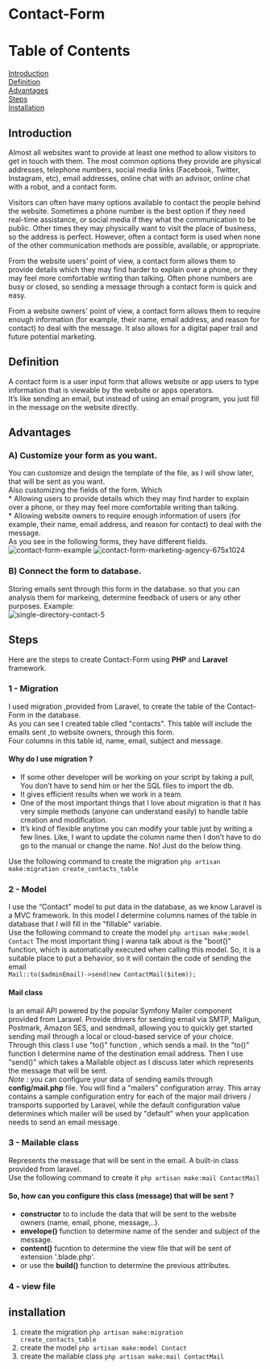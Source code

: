 # Contact-Form
# Table of Contents
[Introduction](#Introduction)          
[Definition](#Definition)                 
[Advantages](#Advantages)    
[Steps](#Steps)  
[Installation](#Installation)



## Introduction
Almost all websites want to provide at least one method to allow visitors to get in touch with them. The most common options they provide are physical addresses, telephone numbers, social media links (Facebook, Twitter, Instagram, etc), email addresses, online chat with an advisor, online chat with a robot, and a contact form.      

Visitors can often have many options available to contact the people behind the website. Sometimes a phone number is the best option if they need real-time assistance, or social media if they what the communication to be public. Other times they may physically want to visit the place of business, so the address is perfect. However, often a contact form is used when none of the other communication methods are possible, available, or appropriate.      

From the website users' point of view, a contact form allows them to provide details which they may find harder to explain over a phone, or they may feel more comfortable writing than talking. Often phone numbers are busy or closed, so sending a message through a contact form is quick and easy.    

From a website owners' point of view, a contact form allows them to require enough information (for example, their name, email address, and reason for contact) to deal with the message. It also allows for a digital paper trail and future potential marketing.   


## Definition   
A contact form is a user input form that allows website or app users to type information that is viewable by the website or apps operators.    
It’s like sending an email, but instead of using an email program, you just fill in the message on the website directly.   

## Advantages
### A) Customize your form as you want.       
You can customize and design the template of the file, as I will show later, that will be sent as you want.    
Also customizing the fields of the form. Which      
    * Allowing users to provide details which they may find harder to explain over a phone, or they may feel more comfortable writing than talking.      
    * Allowing website owners to require enough information of users (for example, their name, email address, and reason for contact) to deal with the message.    
As you see in the following forms, they have different fields.     
![contact-form-example](https://github.com/AnasBarakat01/Contact-Form/assets/155667484/7afc79a7-17ce-431f-8292-e202f921729a)
![contact-form-marketing-agency-675x1024](https://github.com/AnasBarakat01/Contact-Form/assets/155667484/e06b0454-1ad8-4b45-90e3-8985d7de817e)

### B) Connect the form to database.
Storing emails sent through this form in the database. so that you can analysis them for markeing, determine feedback of users or
any other purposes. Example:     
![single-directory-contact-5](https://github.com/AnasBarakat01/Contact-Form/assets/155667484/a5866dfa-267d-4810-a0fd-49addbfc7e51)

## Steps       
Here are the steps to create Contact-Form using **PHP** and **Laravel** framework.     
### 1 - Migration    
I used migration ,provided from Laravel, to create the table of the Contact-Form in the database.     
As you can see I created table clled "contacts". This table will include the emails sent ,to website owners, through this form.    
Four columns in this table id, name, email, subject and message.     
#### Why do I use migration ?     
* If some other developer will be working on your script by taking a pull, You don’t have to send him or her the SQL files to import the db.    
* It gives efficient results when we work in a team.              
* One of the most important things that I love about migration is that it has very simple methods (anyone can understand easily) to handle table creation and modification.      
* It’s kind of flexible anytime you can modify your table just by writing a few lines. Like, I want to update the column name then I don’t have to do go to the manual or change the name. No! Just do the below thing.

Use the following command to create the migration `php artisan make:migration create_contacts_table`    

### 2 - Model     
I use the “Contact" model to put data in the database, as we know Laravel is a MVC framework. In this model I determine columns names of the table in database that I will fill in the "fillable" variable.      
Use the following command to create the model  `php artisan make:model Contact`
The most important thing I wanna talk about is the "boot()" function, which is automatically executed when calling this model. So, it is a suitable place to put a behavior, so it will contain the code of sending the email     
` Mail::to($adminEmail)->send(new ContactMail($item)); `

#### Mail class
Is an email API powered by the popular Symfony Mailer component provided from Laravel. Provide drivers for sending email via SMTP, Mailgun, Postmark, Amazon SES, and sendmail, allowing you to quickly get started sending mail through a local or cloud-based service of your choice.        
Through this class I use "to()" function , which sends a mail. In the "to()" function I determine name of the destination email address. Then I use "send()" which takes a Mailable object as I discuss later which represents the message that will be sent.             
_Note :_ you can configure your data of sending eamils through **config/mail.php** file. You will find a "mailers" configuration array. This array contains a sample configuration entry for each of the major mail drivers / transports supported by Laravel, while the default configuration value determines which mailer will be used by "default" when your application needs to send an email message.

### 3 - Mailable class
Represents the message that will be sent in the email. A built-in class provided from laravel.     
Use the following command to create it  `php artisan make:mail ContactMail`       
#### So, how can you configure this class (message) that will be sent ?
* **constructor** to to include the data that will be sent to the website owners (name, email, phone, message,..).  
* **envelope()** function to determine name of the sender and subject of the message.
* **content()** fucntion to determine the view file that will be sent of extension '.blade.php'.
* or use the **build()** function to determine the previous attributes.     

### 4 - view file














## installation

1. create the migration `php artisan make:migration create_contacts_table`
2. create the model `php artisan make:model Contact`
3. create the mailable class  `php artisan make:mail ContactMail`  

